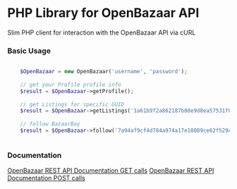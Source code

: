 # PHP Library for OpenBazaar API

Slim PHP client for interaction with the OpenBazaar API via cURL

### Basic Usage

```php

    $OpenBazaar = new OpenBazaar('username', 'password');
    
    // get your Profile profile info
    $result = $OpenBazaar->getProfile();
    
    // get Listings for specific GUID
    $result = $OpenBazaar->getListings('1a61b9f2a862187b80e9d8ea57531f034afcd562');
    
    // follow BazaarBay
    $result = $OpenBazaar->follow('7a94af9cf4d784a974a17e18089ce62f529ce41f');
    
``` 

### Documentation

[OpenBazaar REST API Documentation GET calls](https://gist.github.com/drwasho/742505589f62f6aa98b4)
[OpenBazaar REST API Documentation POST calls](https://gist.github.com/drwasho/bd4b28a5a07c5a952e2f)
